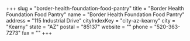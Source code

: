 +++
slug = "border-health-foundation-food-pantry"
title = "Border Health Foundation Food Pantry"
name = "Border Health Foundation Food Pantry"
address = "115 Industrial Drive"
cityIndexKey = "city-az-kearny"
city = "Kearny"
state = "AZ"
postal = "85137"
website = ""
phone = "520-363-7273"
fax = ""
+++
